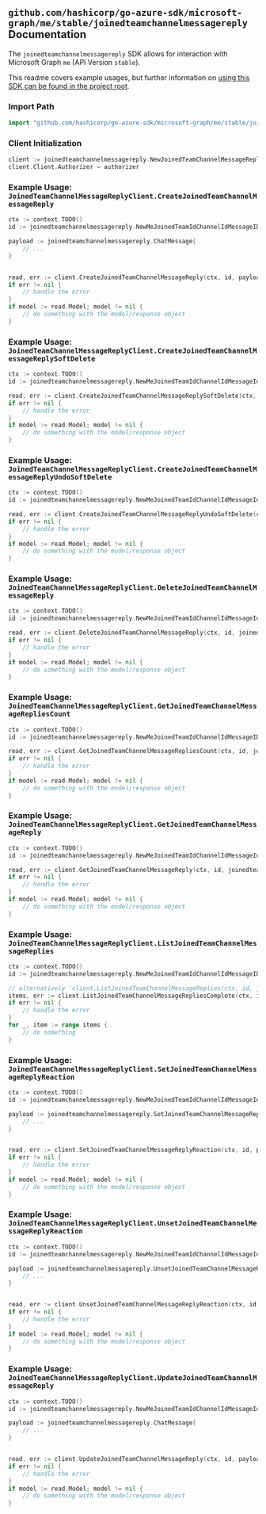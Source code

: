
## `github.com/hashicorp/go-azure-sdk/microsoft-graph/me/stable/joinedteamchannelmessagereply` Documentation

The `joinedteamchannelmessagereply` SDK allows for interaction with Microsoft Graph `me` (API Version `stable`).

This readme covers example usages, but further information on [using this SDK can be found in the project root](https://github.com/hashicorp/go-azure-sdk/tree/main/docs).

### Import Path

```go
import "github.com/hashicorp/go-azure-sdk/microsoft-graph/me/stable/joinedteamchannelmessagereply"
```


### Client Initialization

```go
client := joinedteamchannelmessagereply.NewJoinedTeamChannelMessageReplyClientWithBaseURI("https://graph.microsoft.com")
client.Client.Authorizer = authorizer
```


### Example Usage: `JoinedTeamChannelMessageReplyClient.CreateJoinedTeamChannelMessageReply`

```go
ctx := context.TODO()
id := joinedteamchannelmessagereply.NewMeJoinedTeamIdChannelIdMessageID("teamId", "channelId", "chatMessageId")

payload := joinedteamchannelmessagereply.ChatMessage{
	// ...
}


read, err := client.CreateJoinedTeamChannelMessageReply(ctx, id, payload, joinedteamchannelmessagereply.DefaultCreateJoinedTeamChannelMessageReplyOperationOptions())
if err != nil {
	// handle the error
}
if model := read.Model; model != nil {
	// do something with the model/response object
}
```


### Example Usage: `JoinedTeamChannelMessageReplyClient.CreateJoinedTeamChannelMessageReplySoftDelete`

```go
ctx := context.TODO()
id := joinedteamchannelmessagereply.NewMeJoinedTeamIdChannelIdMessageIdReplyID("teamId", "channelId", "chatMessageId", "chatMessageId1")

read, err := client.CreateJoinedTeamChannelMessageReplySoftDelete(ctx, id, joinedteamchannelmessagereply.DefaultCreateJoinedTeamChannelMessageReplySoftDeleteOperationOptions())
if err != nil {
	// handle the error
}
if model := read.Model; model != nil {
	// do something with the model/response object
}
```


### Example Usage: `JoinedTeamChannelMessageReplyClient.CreateJoinedTeamChannelMessageReplyUndoSoftDelete`

```go
ctx := context.TODO()
id := joinedteamchannelmessagereply.NewMeJoinedTeamIdChannelIdMessageIdReplyID("teamId", "channelId", "chatMessageId", "chatMessageId1")

read, err := client.CreateJoinedTeamChannelMessageReplyUndoSoftDelete(ctx, id, joinedteamchannelmessagereply.DefaultCreateJoinedTeamChannelMessageReplyUndoSoftDeleteOperationOptions())
if err != nil {
	// handle the error
}
if model := read.Model; model != nil {
	// do something with the model/response object
}
```


### Example Usage: `JoinedTeamChannelMessageReplyClient.DeleteJoinedTeamChannelMessageReply`

```go
ctx := context.TODO()
id := joinedteamchannelmessagereply.NewMeJoinedTeamIdChannelIdMessageIdReplyID("teamId", "channelId", "chatMessageId", "chatMessageId1")

read, err := client.DeleteJoinedTeamChannelMessageReply(ctx, id, joinedteamchannelmessagereply.DefaultDeleteJoinedTeamChannelMessageReplyOperationOptions())
if err != nil {
	// handle the error
}
if model := read.Model; model != nil {
	// do something with the model/response object
}
```


### Example Usage: `JoinedTeamChannelMessageReplyClient.GetJoinedTeamChannelMessageRepliesCount`

```go
ctx := context.TODO()
id := joinedteamchannelmessagereply.NewMeJoinedTeamIdChannelIdMessageID("teamId", "channelId", "chatMessageId")

read, err := client.GetJoinedTeamChannelMessageRepliesCount(ctx, id, joinedteamchannelmessagereply.DefaultGetJoinedTeamChannelMessageRepliesCountOperationOptions())
if err != nil {
	// handle the error
}
if model := read.Model; model != nil {
	// do something with the model/response object
}
```


### Example Usage: `JoinedTeamChannelMessageReplyClient.GetJoinedTeamChannelMessageReply`

```go
ctx := context.TODO()
id := joinedteamchannelmessagereply.NewMeJoinedTeamIdChannelIdMessageIdReplyID("teamId", "channelId", "chatMessageId", "chatMessageId1")

read, err := client.GetJoinedTeamChannelMessageReply(ctx, id, joinedteamchannelmessagereply.DefaultGetJoinedTeamChannelMessageReplyOperationOptions())
if err != nil {
	// handle the error
}
if model := read.Model; model != nil {
	// do something with the model/response object
}
```


### Example Usage: `JoinedTeamChannelMessageReplyClient.ListJoinedTeamChannelMessageReplies`

```go
ctx := context.TODO()
id := joinedteamchannelmessagereply.NewMeJoinedTeamIdChannelIdMessageID("teamId", "channelId", "chatMessageId")

// alternatively `client.ListJoinedTeamChannelMessageReplies(ctx, id, joinedteamchannelmessagereply.DefaultListJoinedTeamChannelMessageRepliesOperationOptions())` can be used to do batched pagination
items, err := client.ListJoinedTeamChannelMessageRepliesComplete(ctx, id, joinedteamchannelmessagereply.DefaultListJoinedTeamChannelMessageRepliesOperationOptions())
if err != nil {
	// handle the error
}
for _, item := range items {
	// do something
}
```


### Example Usage: `JoinedTeamChannelMessageReplyClient.SetJoinedTeamChannelMessageReplyReaction`

```go
ctx := context.TODO()
id := joinedteamchannelmessagereply.NewMeJoinedTeamIdChannelIdMessageIdReplyID("teamId", "channelId", "chatMessageId", "chatMessageId1")

payload := joinedteamchannelmessagereply.SetJoinedTeamChannelMessageReplyReactionRequest{
	// ...
}


read, err := client.SetJoinedTeamChannelMessageReplyReaction(ctx, id, payload, joinedteamchannelmessagereply.DefaultSetJoinedTeamChannelMessageReplyReactionOperationOptions())
if err != nil {
	// handle the error
}
if model := read.Model; model != nil {
	// do something with the model/response object
}
```


### Example Usage: `JoinedTeamChannelMessageReplyClient.UnsetJoinedTeamChannelMessageReplyReaction`

```go
ctx := context.TODO()
id := joinedteamchannelmessagereply.NewMeJoinedTeamIdChannelIdMessageIdReplyID("teamId", "channelId", "chatMessageId", "chatMessageId1")

payload := joinedteamchannelmessagereply.UnsetJoinedTeamChannelMessageReplyReactionRequest{
	// ...
}


read, err := client.UnsetJoinedTeamChannelMessageReplyReaction(ctx, id, payload, joinedteamchannelmessagereply.DefaultUnsetJoinedTeamChannelMessageReplyReactionOperationOptions())
if err != nil {
	// handle the error
}
if model := read.Model; model != nil {
	// do something with the model/response object
}
```


### Example Usage: `JoinedTeamChannelMessageReplyClient.UpdateJoinedTeamChannelMessageReply`

```go
ctx := context.TODO()
id := joinedteamchannelmessagereply.NewMeJoinedTeamIdChannelIdMessageIdReplyID("teamId", "channelId", "chatMessageId", "chatMessageId1")

payload := joinedteamchannelmessagereply.ChatMessage{
	// ...
}


read, err := client.UpdateJoinedTeamChannelMessageReply(ctx, id, payload, joinedteamchannelmessagereply.DefaultUpdateJoinedTeamChannelMessageReplyOperationOptions())
if err != nil {
	// handle the error
}
if model := read.Model; model != nil {
	// do something with the model/response object
}
```
